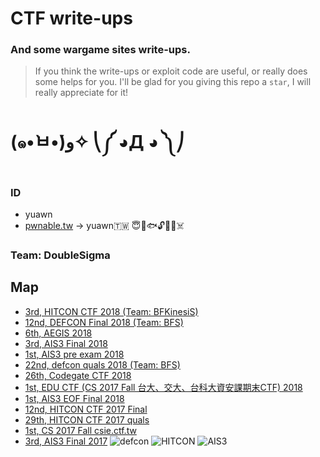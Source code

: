 # CTF write-ups
### And some wargame sites write-ups.
> If you think the write-ups or exploit code are useful, or really does some helps for you. I'll be glad for you giving this repo a `star`, I will really appreciate for it!
# (๑•̀ㅂ•́)ﻭ✧ ⎝༼ ◕Д ◕ ༽⎠
### ID
* yuawn
* [pwnable.tw](https://pwnable.tw) -> yuawn🇹🇼 😇🍊🐟🔓🤖🐻☠️
### Team: DoubleSigma
## Map
* [3rd, HITCON CTF 2018 (Team: BFKinesiS)](https://github.com/ssspeedgit00/CTF/tree/master/2018/HITCON_CTF)
* [12nd, DEFCON Final 2018 (Team: BFS)](https://github.com/ssspeedgit00/CTF/tree/master/2018/DEFCON_Final)
* [6th, AEGIS 2018](https://github.com/ssspeedgit00/CTF/tree/master/2018/aegis)
* [3rd, AIS3 Final 2018](https://github.com/ssspeedgit00/CTF/tree/master/2018/ais3_final)
* [1st, AIS3 pre exam 2018](https://github.com/ssspeedgit00/CTF/tree/master/2018/ais3_pre_exam)
* [22nd, defcon quals 2018 (Team: BFS)](https://github.com/ssspeedgit00/CTF/tree/master/2018/defcon)
* [26th, Codegate CTF 2018](https://github.com/ssspeedgit00/CTF/tree/master/2018/Codegate)
* [1st, EDU CTF (CS 2017 Fall 台大、交大、台科大資安課期末CTF) 2018](https://github.com/ssspeedgit00/CTF/tree/master/2018/2017_Fall_Edu-CTF_AIS3-EOF-CTF)
* [1st, AIS3 EOF Final 2018](https://github.com/ssspeedgit00/CTF/tree/master/2018/eof_final)
* [12nd, HITCON CTF 2017 Final](https://github.com/ssspeedgit00/CTF/tree/master/2017/HITCON_2017_Final)
* [29th, HITCON CTF 2017 quals](https://github.com/ssspeedgit00/CTF/tree/master/2017/HITCON_2017_quals)
* [1st, CS 2017 Fall csie.ctf.tw](https://github.com/ssspeedgit00/CTF/tree/master/sites/CS_2017_Fall)
* [3rd, AIS3 Final 2017](https://github.com/ssspeedgit00/CTF/tree/master/2017/AIS3_final)
![defcon](https://github.com/ssspeedgit00/CTF/blob/master/2018/DEFCON_Final/defcon.jpg)
![HITCON](https://github.com/ssspeedgit00/CTF/blob/master/2017/HITCON_2017_Final/photo.jpg)
![AIS3](https://github.com/ssspeedgit00/CTF/blob/master/2018/eof_final/a.jpg)
